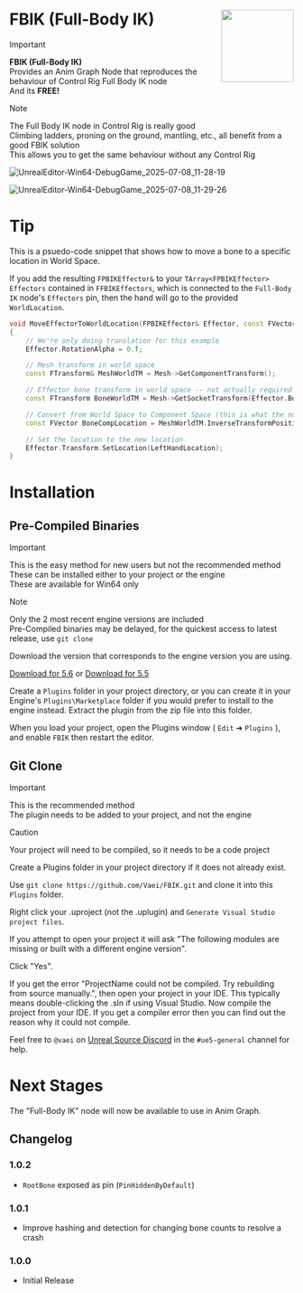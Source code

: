 # FBIK (Full-Body IK) <img align="right" width=128, height=128 src="https://github.com/Vaei/FBIK/blob/main/Resources/Icon128.png">

> [!IMPORTANT]
> **FBIK (Full-Body IK)**
> <br>Provides an Anim Graph Node that reproduces the behaviour of Control Rig Full Body IK node
> <br>And its **FREE!**

> [!NOTE]
> The Full Body IK node in Control Rig is really good
> <br>Climbing ladders, proning on the ground, mantling, etc., all benefit from a good FBIK solution
> <br>This allows you to get the same behaviour without any Control Rig

![UnrealEditor-Win64-DebugGame_2025-07-08_11-28-19](https://github.com/user-attachments/assets/5ec30c67-8de8-43dc-ba22-332965ca3b41)

![UnrealEditor-Win64-DebugGame_2025-07-08_11-29-26](https://github.com/user-attachments/assets/23cd43ab-cf5b-49eb-94fb-062b139eb0f1)

# Tip

This is a psuedo-code snippet that shows how to move a bone to a specific location in World Space.

If you add the resulting `FPBIKEffector&` to your `TArray<FPBIKEffector> Effectors` contained in `FFBIKEffectors`, which is connected to the `Full-Body IK` node's `Effectors` pin, then the hand will go to the provided `WorldLocation`.

```cpp
void MoveEffectorToWorldLocation(FPBIKEffector& Effector, const FVector& WorldLocation, const USkeletalMeshComponent* Mesh)
{
	// We're only doing translation for this example
	Effector.RotationAlpha = 0.f;

	// Mesh transform in world space
	const FTransform& MeshWorldTM = Mesh->GetComponentTransform();

	// Effector bone transform in world space -- not actually required for this, but if you want to adjust it from where it already is...
	const FTransform BoneWorldTM = Mesh->GetSocketTransform(Effector.Bone, RTS_World);

	// Convert from World Space to Component Space (this is what the node wants)
	const FVector BoneCompLocation = MeshWorldTM.InverseTransformPosition(WorldLocation);

	// Set the location to the new location
	Effector.Transform.SetLocation(LeftHandLocation);
}
```

# Installation

## Pre-Compiled Binaries

> [!IMPORTANT]
> This is the easy method for new users but not the recommended method
> <br>These can be installed either to your project or the engine
> <br>These are available for Win64 only

> [!NOTE]
> Only the 2 most recent engine versions are included
> <br>Pre-Compiled binaries may be delayed, for the quickest access to latest release, use `git clone`

Download the version that corresponds to the engine version you are using.

[Download for 5.6](https://drive.google.com/file/d/1zrEilb6nKF8H-jRnV_6yuMrYGsCX57tQ/view?usp=sharing) or 
[Download for 5.5](https://drive.google.com/file/d/1Ca_DBYam8Cq-yv_to5rBrILX3XsY1uLv/view?usp=sharing)

Create a `Plugins` folder in your project directory, or you can create it in your Engine's `Plugins\Marketplace` folder if you would prefer to install to the engine instead. Extract the plugin from the zip file into this folder.

When you load your project, open the Plugins window ( `Edit` ➜ `Plugins` ), and enable `FBIK` then restart the editor.

## Git Clone

> [!IMPORTANT]
> This is the recommended method
> <br>The plugin needs to be added to your project, and not the engine

> [!CAUTION]
> Your project will need to be compiled, so it needs to be a code project

Create a Plugins folder in your project directory if it does not already exist.

Use `git clone https://github.com/Vaei/FBIK.git` and clone it into this `Plugins` folder.

Right click your .uproject (not the .uplugin) and `Generate Visual Studio project files`.

If you attempt to open your project it will ask "The following modules are missing or built with a different engine version".

Click "Yes".

If you get the error "ProjectName could not be compiled. Try rebuilding from source manually.", then open your project in your IDE. This typically means double-clicking the .sln if using Visual Studio. Now compile the project from your IDE. If you get a compiler error then you can find out the reason why it could not compile.

Feel free to `@vaei` on [Unreal Source Discord](https://discord.com/invite/unrealsource) in the `#ue5-general` channel for help.

# Next Stages

The "Full-Body IK" node will now be available to use in Anim Graph.

## Changelog

### 1.0.2
* `RootBone` exposed as pin (`PinHiddenByDefault`)

### 1.0.1
* Improve hashing and detection for changing bone counts to resolve a crash

### 1.0.0
* Initial Release
